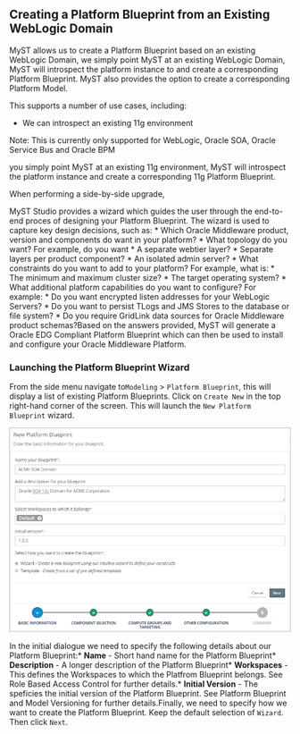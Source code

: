 ## Creating a Platform Blueprint from an Existing WebLogic Domain
MyST allows us to create a Platform Blueprint based on an existing WebLogic Domain, we simply point MyST at an existing WebLogic Domain, MyST will introspect the platform instance to and create a corresponding Platform Blueprint. MyST also provides the option to create a corresponding Platform Model.

This supports a number of use cases, including:
* We can introspect an existing 11g environment

Note: This is currently only supported for WebLogic, Oracle SOA, Oracle Service Bus and Oracle BPM

you simply point MyST at an existing 11g environment, MyST will introspect the platform instance and create a corresponding 11g Platform Blueprint. 

When performing a side-by-side upgrade,





MyST Studio provides a wizard which guides the user through the end-to-end proces of designing your Platform Blueprint. The wizard is used to capture key design decisions, such as: * Which Oracle Middleware product, version and components do want in your platform? * What topology do you want? For example, do you want * A separate webtier layer? * Separate layers per product component? * An isolated admin server? * What constraints do you want to add to your platform? For example, what is: * The minimum and maximum cluster size? * The target operating system? * What additional platform capabilities do you want to configure? For example: * Do you want encrypted listen addresses for your WebLogic Servers? * Do you want to persist TLogs and JMS Stores to the database or file system? * Do you require GridLink data sources for Oracle Middleware product schemas?Based on the answers provided, MyST will generate a Oracle EDG Compliant Platform Blueprint which can then be used to install and configure your Oracle Middleware Platform.

### Launching the Platform Blueprint Wizard
From the side menu navigate to`Modeling` > `Platform Blueprint`, this will display a list of existing Platform Blueprints. Click on `Create New` in the top right-hand corner of the screen. This will launch the `New Platform Blueprint` wizard.

![](img/SmartWizardBasic.PNG)

In the initial dialogue we need to specify the following details about our Platform Blueprint:* **Name** - Short hand name for the Platform Blueprint* **Description** - A longer description of the Platform Blueprint* **Workspaces** - This defines the Workspaces to which the Platfrom Blueprint belongs. See Role Based Access Control for further details.* **Initial Version** - The speficies the initial version of the Platform Blueprint. See Platform Blueprint and Model Versioning for further details.Finally, we need to specify how we want to create the Platform Blueprint. Keep the default selection of `Wizard`. Then click `Next`.
